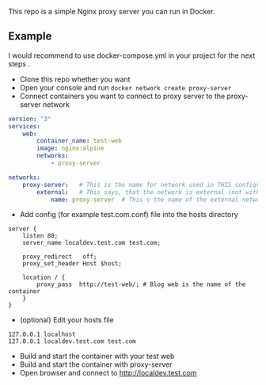 This repo is a simple Nginx proxy server you can run in Docker.

## Example
I would recommend to use docker-compose.yml in your project for the next steps .

- Clone this repo whether you want
- Open your console and run `docker network create proxy-server`
- Connect containers you want to connect to proxy server to the proxy-server network
````yaml
version: "3"
services:
    web:
        container_name: test-web
        image: nginx:alpine
        networks:
            - proxy-server

networks:
    proxy-server:   # This is the name for network used in THIS configuration file
        external:   # This says, that the network is external (not within this docker-compose.yml)
            name: proxy-server  # This s the name of the external network
````

- Add config (for example test.com.conf) file into the hosts directory
````nginx
server {
    listen 80;
    server_name localdev.test.com test.com;
    
    proxy_redirect   off;
    proxy_set_header Host $host;
    
    location / {
        proxy_pass  http://test-web/; # Blog web is the name of the container
    }
}
````
- (optional) Edit your hosts file
````
127.0.0.1 localhost
127.0.0.1 localdev.test.com test.com
````
- Build and start the container with your test web
- Build and start the container with proxy-server
- Open browser and connect to http://localdev.test.com
